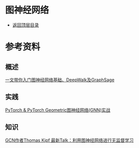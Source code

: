 # 图神经网络

* [返回顶层目录](../../SUMMARY.md#目录)





# 参考资料



## 概述

[一文带你入门图神经网络基础、DeepWalk及GraphSage](https://www.atyun.com/37085.html)



## 实践

[PyTorch & PyTorch Geometric图神经网络(GNN)实战](https://mp.weixin.qq.com/s/_aIPVnJfTWMkCbh4h6MAEA)



## 知识

[GCN作者Thomas Kipf 最新Talk：利用图神经网络进行无监督学习](https://mp.weixin.qq.com/s/PxNGJ0hcmCo-2zvWD-rfug)

